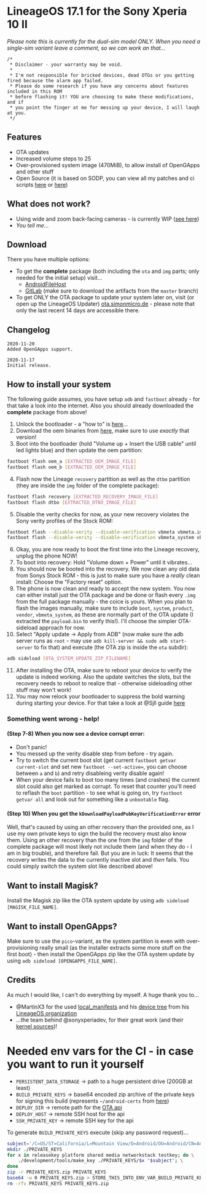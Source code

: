 # LineageOS 17.1 for the Sony Xperia 10 II
_Please note this is currently for the dual-sim model ONLY. When you need a single-sim variant leave a comment, so we can work an that..._

```
/*
 * Disclaimer - your warranty may be void.
 * 
 * I'm not responsible for bricked devices, dead OTGs or you getting fired because the alarm app failed.
 * Please do some research if you have any concerns about features included in this ROM
 * before flashing it! YOU are choosing to make these modifications, and if
 * you point the finger at me for messing up your device, I will laugh at you.
 */
```

## Features
* OTA updates
* Increased volume steps to 25
* Over-provisioned system image (470MiB), to allow install of OpenGApps and other stuff
* Open Source (it is based on SODP, you can view all my patches and ci scripts [here](https://gitlab.simonmicro.de/android/lineage/lineage-pdx201) or [here](https://github.com/Simonmicro/Lineage-for-Sony-Xperia-10-II))

## What does not work?
* Using wide and zoom back-facing cameras - is currently WIP ([see here](https://github.com/sonyxperiadev/device-sony-pdx201/pull/15))
* _You tell me..._

## Download
There you have multiple options:
* To get the **complete** package (both including the `ota` and `img` parts; only needed for the initial setup) visit...
    * [AndroidFileHost](https://www.androidfilehost.com/?w=files&flid=319998)
    * [GitLab](https://gitlab.simonmicro.de/android/lineage/lineage-pdx201/-/pipelines) (make sure to download the artifacts from the `master` branch)
* To get ONLY the OTA package to update your system later on, visit (or open up the LineageOS Updater) [ota.simonmicro.de](https://ota.simonmicro.de/builds/full/) - please note that only the last recent 14 days are accessible there.

## Changelog
```
2020-11-20
Added OpenGApps support.

2020-11-17
Initial release.
```

## How to install your system
The following guide assumes, you have setup `adb` and `fastboot` already - for that take a look into the internet. Also you should already downloaded the **complete** package from above!

1. Unlock the bootloader - a "how to" is [here](https://developer.sony.com/develop/open-devices/get-started/unlock-bootloader/)...
2. Download the oem binaries from [here](https://developer.sony.com/file/download/software-binaries-for-aosp-android-10-0-kernel-4-14-seine/), make sure to use _exactly_ that version!
3. Boot into the bootloader (hold "Volume up + Insert the USB cable" until led lights blue) and then update the oem partition:
```bash
fastboot flash oem_a [EXTRACTED_OEM_IMAGE_FILE]
fastboot flash oem_b [EXTRACTED_OEM_IMAGE_FILE]
```
4. Flash now the Lineage `recovery` partition as well as the `dtbo` partition (they are inside the `img` folder of the complete package):
```bash
fastboot flash recovery [EXTRACTED_RECOVERY_IMAGE_FILE]
fastboot flash dtbo [EXTRACTED_DTBO_IMAGE_FILE]
```
5. Disable the verity checks for now, as your new recovery violates the Sony verity profiles of the Stock ROM:
```bash
fastboot flash --disable-verity --disable-verification vbmeta vbmeta.img
fastboot flash --disable-verity --disable-verification vbmeta_system vbmeta_system.img
```
6. Okay, you are now ready to boot the first time into the Lineage recovery, unplug the phone NOW!
7. To boot into recovery: Hold "Volume down + Power" until it vibrates...
8. You should now be booted into the recovery. We now clean any old data from Sonys Stock ROM - this is just to make sure you have a _really_ clean install: Choose the "Factory reset" option.
9. The phone is now clean and ready to accept the new system. You now can either install just the OTA package and be done or flash every `.img` from the full package manually - the coice is
yours. When you plan to flash the images manually, make sure to include `boot`, `system`, `product`, `vendor`, `vbmeta_system`, as these are normally part of the OTA update (I extracted the
`payload.bin` to verify this!). I'll choose the simpler OTA-sideload approach for now.
10. Select "Apply update -> Apply from ADB" (now make sure the adb server runs as `root` - may use `adb kill-server && sudo adb start-server` to fix that) and execute (the OTA zip is inside the `ota` subdir):
```bash
adb sideload [OTA_SYSTEM_UPDATE_ZIP_FILENAME]
```
11. After installing the OTA, make sure to reboot your device to verify the update is indeed working. Also the update switches the slots, but the recovery needs to reboot to realize that - otherwise sideloading other stuff may won't work!
12. You may now relock your bootloader to suppress the bold warning during starting your device. For that take a look at @Sjll guide [here](https://forum.xda-developers.com/sony-xperia-10-ii/how-to/guidance-relock-bootloader-xperia-10-ii-t4190095)

### Something went wrong - help!

#### (Step 7-8) When you now see a device corrupt error:
* Don't panic!
* You messed up the verity disable step from before - try again.
* Try to switch the current boot slot (get current `fastboot getvar current-slot` and set new `fastboot --set-active=`, you can choose between `a` and `b`) and retry disableing verity disable again!
* When your device fails to boot too many times (and crashes) the current slot could also get marked as corrupt. To reset that counter you'll need to reflash the `boot` partition - to see what is going on, try `fastboot getvar all` and look out for something like a `unbootable` flag.

#### (Step 10) When you get the `kDownloadPayloadPubKeyVerificationError` error
Well, that's caused by using an other recovery than the provided one, as I use my own private keys to sign the build the recovery must also know them. Using an other recovery than the one from
the `img` folder of the complete package will most likely not include them (and when they do - I am in big trouble), and therefore fail. But you are in luck: It seems that the recovery writes
the data to the currently inactive slot and _then_ fails. You could simply switch the system slot like described above!

## Want to install Magisk?
Install the Magisk zip like the OTA system update by using `adb sideload [MAGISK_FILE_NAME]`.

## Want to install OpenGApps?
Make sure to use the `pico`-variant, as the system partition is even with over-provisioning really small (as the installer extracts some more stuff on the first boot) - then install the OpenGApps zip like the OTA system update by using `adb sideload [OPENGAPPS_FILE_NAME]`.

## Credits
As much I would like, I can't do everything by myself. A huge thank you to...
* @MartinX3 for the used [local_manifests](https://github.com/MartinX3-AndroidDevelopment-LineageOS/local_manifests) and his [device tree](https://github.com/MartinX3-AndroidDevelopment-LineageOS/android_device_sony_pdx201) from his [LineageOS organization](https://github.com/MartinX3-AndroidDevelopment-LineageOS)
* ...the team behind @sonyxperiadev, for their great work (and their [kernel sources](https://github.com/sonyxperiadev/kernel))!





# Needed env vars for the CI - in case you want to run it yourself

* `PERSISTENT_DATA_STORAGE` -> path to a huge persistent drive (200GB at least)
* `BUILD_PRIVATE_KEYS` -> base64 encoded zip archive of the private keys for signing this build (represents `~/android-certs` from [here](https://wiki.lineageos.org/signing_builds.html))
* `DEPLOY_DIR` -> remote path for the [OTA api](https://github.com/julianxhokaxhiu/LineageOTA)
* `DEPLOY_HOST` -> remote SSH host for the api
* `SSH_PRIVATE_KEY` -> remote SSH key for the api

To generate `BUILD_PRIVATE_KEYS` execute (skip any password request)...
```bash
subject='/C=US/ST=California/L=Mountain View/O=Android/OU=Android/CN=Android/emailAddress=android@android.com'
mkdir ./PRIVATE_KEYS
for x in releasekey platform shared media networkstack testkey; do \
    ./development/tools/make_key ./PRIVATE_KEYS/$x "$subject"; \
done
zip -r PRIVATE_KEYS.zip PRIVATE_KEYS
base64 -w 0 PRIVATE_KEYS.zip > STORE_THIS_INTO_ENV_VAR_BUILD_PRIVATE_KEYS
rm -rfv PRIVATE_KEYS PRIVATE_KEYS.zip
```
